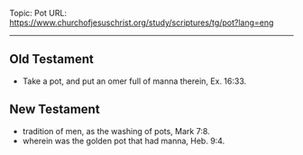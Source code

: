 Topic: Pot
URL: https://www.churchofjesuschrist.org/study/scriptures/tg/pot?lang=eng

---

## Old Testament

- Take a pot, and put an omer full of manna therein, Ex. 16:33.

## New Testament

- tradition of men, as the washing of pots, Mark 7:8.
- wherein was the golden pot that had manna, Heb. 9:4.

